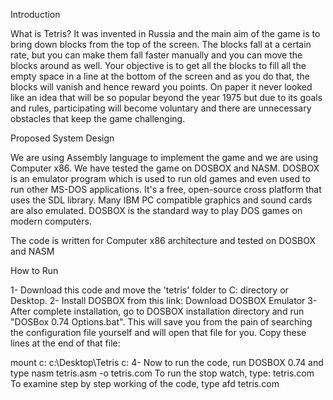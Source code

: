 Introduction

What is Tetris? It was invented in Russia and the main aim of the
game is to bring down blocks from the top of the screen. The blocks
fall at a certain rate, but you can make them fall faster manually and
you can move the blocks around as well. Your objective is to get all the
blocks to fill all the empty space in a line at the bottom of the screen
and as you do that, the blocks will vanish and hence reward you
points.
On paper it never looked like an idea that will be so popular beyond
the year 1975 but due to its goals and rules, participating will become
voluntary and there are unnecessary obstacles that keep the game
challenging.

Proposed System Design

We are using Assembly language to implement the game and we are
using Computer x86. We have tested the game on DOSBOX and
NASM.
DOSBOX is an emulator program which is used to run old games and
even used to run other MS-DOS applications. It's a free, open-source
cross platform that uses the SDL library. Many IBM PC compatible
graphics and sound cards are also emulated. DOSBOX is the standard
way to play DOS games on modern computers.

The code is written for Computer x86 architecture and tested on
DOSBOX and NASM

How to Run

1- Download this code and move the 'tetris' folder to C: directory or Desktop.
2- Install DOSBOX from this link: Download DOSBOX
Emulator
3- After complete installation, go to DOSBOX installation
directory and run "DOSBox 0.74 Options.bat". This will save you
from the pain of searching the configuration file yourself and will
open that file for you.
Copy these lines at the end of that file:

mount c: c:\Desktop\Tetris
c:
4- Now to run the code, run DOSBOX 0.74 and type
nasm tetris.asm -o tetris.com
To run the stop watch, type:
tetris.com
To examine step by step working of the code, type
afd tetris.com
